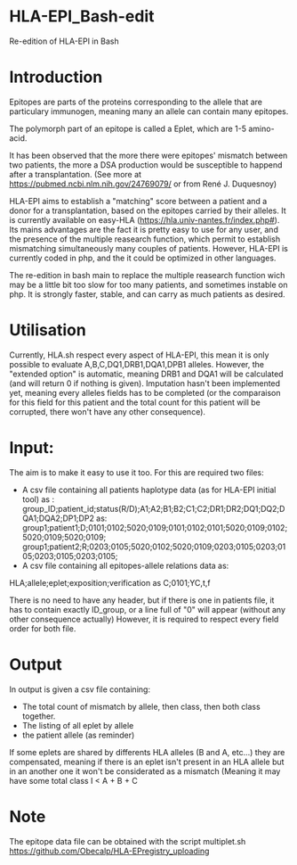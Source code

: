 # HLA-EPI_Bash-edit
Re-edition of HLA-EPI in Bash

# Introduction

Epitopes are parts of the proteins corresponding to the allele that are particulary immunogen, meaning many an allele can contain many epitopes.

The polymorph part of an epitope is called a Eplet, which are 1-5 amino-acid.

It has been observed that the more there were epitopes' mismatch between two patients, the more a DSA production would be susceptible to happend after a transplantation. (See more at https://pubmed.ncbi.nlm.nih.gov/24769079/ or from René J. Duquesnoy)


HLA-EPI aims to establish a "matching" score between a patient and a donor for a transplantation, based on the epitopes carried by their alleles. It is currently available on easy-HLA (https://hla.univ-nantes.fr/index.php#). Its mains advantages are the fact it is pretty easy to use for any user, and the presence of the multiple reasearch function, which permit to establish mismatching simultaneously many couples of patients.
However, HLA-EPI is currently coded in php, and the it could be optimized in other languages.


The re-edition in bash main to replace the multiple reasearch function wich may be a little bit too slow for too many patients, and sometimes instable on php. It is strongly faster, stable, and can carry as much patients as desired.

# Utilisation

Currently, HLA.sh respect every aspect of HLA-EPI, this mean it is only possible to evaluate A,B,C,DQ1,DRB1,DQA1,DPB1 alleles. However, the "extended option" is automatic, meaning DRB1 and DQA1 will be calculated (and will return 0 if nothing is given). Imputation hasn't been implemented yet, meaning every alleles fields has to be completed (or the comparaison for this field for this patient and the total count for this patient will be corrupted, there won't have any other consequence).

# Input:
The aim is to make it easy to use it too. For this are required two files:

- A csv file containing all patients haplotype data (as for HLA-EPI initial tool) as :
group_ID;patient_id;status(R/D);A1;A2;B1;B2;C1;C2;DR1;DR2;DQ1;DQ2;DQA1;DQA2;DP1;DP2 as:
group1;patient1;D;0101;0102;5020;0109;0101;0102;0101;5020;0109;0102;5020;0109;5020;0109;
group1;patient2;R;0203;0105;5020;0102;5020;0109;0203;0105;0203;0105;0203;0105;0203;0105;
- A csv file containing all epitopes-allele relations data as:

HLA;allele;eplet;exposition;verification as C;0101;YC,t,f



There is no need to have any header, but if there is one in patients file, it has to contain exactly ID_group, or a line full of "0" will appear (without any other consequence actually)
However, it is required to respect every field order for both file.

# Output

In output is given a csv file containing:
-  The total count of mismatch by allele, then class, then both class together.
- The listing of all eplet by allele
- the patient allele (as reminder)

If some eplets are shared by differents HLA alleles (B and A, etc...) they are compensated, meaning if there is an eplet isn't present in an HLA allele but in an another one it won't be considerated as a mismatch (Meaning it may have some total class I < A + B + C

# Note
The epitope data file can be obtained with the script multiplet.sh https://github.com/Obecalp/HLA-EPregistry_uploading

